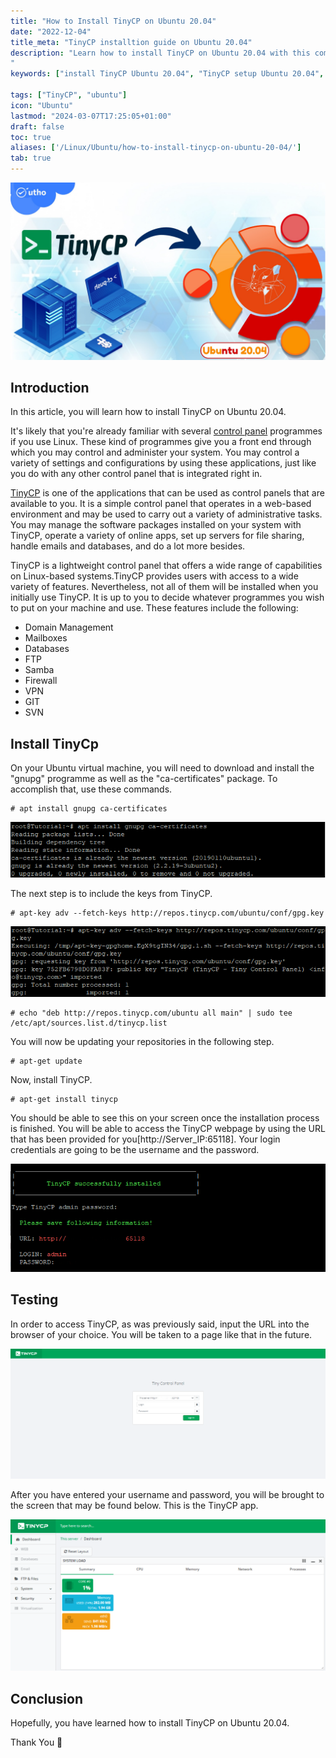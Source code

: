 ```yaml
---
title: "How to Install TinyCP on Ubuntu 20.04"
date: "2022-12-04"
title_meta: "TinyCP installtion guide on Ubuntu 20.04"
description: "Learn how to install TinyCP on Ubuntu 20.04 with this comprehensive guide. Follow these step-by-step instructions to set up TinyCP, a lightweight control panel for managing web hosting and server configurations, on your Ubuntu 20.04 system.
"
keywords: ["install TinyCP Ubuntu 20.04", "TinyCP setup Ubuntu 20.04", "Ubuntu 20.04 TinyCP installation guide", "control panel Ubuntu", "Ubuntu TinyCP tutorial", "TinyCP installation steps Ubuntu 20.04", "web hosting management Ubuntu", "TinyCP Ubuntu 20.04 instructions"]

tags: ["TinyCP", "ubuntu"]
icon: "Ubuntu"
lastmod: "2024-03-07T17:25:05+01:00"
draft: false
toc: true
aliases: ['/Linux/Ubuntu/how-to-install-tinycp-on-ubuntu-20-04/']
tab: true
---
```


![How to Install TinyCP on Ubuntu 20.04](images/How-to-Install-TinyCP-on-Ubuntu-20.04_utho.jpg)

## Introduction

In this article, you will learn how to install TinyCP on Ubuntu 20.04.

It's likely that you're already familiar with several [control panel](https://utho.com/docs/tutorial/how-to-migrate-accounts-from-cwp-to-cwp/) programmes if you use Linux. These kind of programmes give you a front end through which you may control and administer your system. You may control a variety of settings and configurations by using these applications, just like you do with any other control panel that is integrated right in.

[TinyCP](https://en.wikipedia.org/wiki/TinyCo) is one of the applications that can be used as control panels that are available to you. It is a simple control panel that operates in a web-based environment and may be used to carry out a variety of administrative tasks. You may manage the software packages installed on your system with TinyCP, operate a variety of online apps, set up servers for file sharing, handle emails and databases, and do a lot more besides.

TinyCP is a lightweight control panel that offers a wide range of capabilities on Linux-based systems.TinyCP provides users with access to a wide variety of features. Nevertheless, not all of them will be installed when you initially use TinyCP. It is up to you to decide whatever programmes you wish to put on your machine and use. These features include the following:

- Domain Management
- Mailboxes
- Databases
- FTP
- Samba
- Firewall
- VPN
- GIT
- SVN

## Install TinyCp

On your Ubuntu virtual machine, you will need to download and install the "gnupg" programme as well as the "ca-certificates" package. To accomplish that, use these commands.

```
# apt install gnupg ca-certificates
```

![command output](images/image-551.png)

The next step is to include the keys from TinyCP.

```
# apt-key adv --fetch-keys http://repos.tinycp.com/ubuntu/conf/gpg.key
```

![command output](images/image-552.png)

```
# echo "deb http://repos.tinycp.com/ubuntu all main" | sudo tee /etc/apt/sources.list.d/tinycp.list
```

You will now be updating your repositories in the following step.

```
# apt-get update
```

Now, install TinyCP.

```
# apt-get install tinycp
```

You should be able to see this on your screen once the installation process is finished. You will be able to access the TinyCP webpage by using the URL that has been provided for you\[http://Server\_IP:65118\]. Your login credentials are going to be the username and the password.

![command output](images/image-553.png)

## Testing

In order to access TinyCP, as was previously said, input the URL into the browser of your choice. You will be taken to a page like that in the future.

![output](images/image-554-1024x423.png)

After you have entered your username and password, you will be brought to the screen that may be found below. This is the TinyCP app.

![install TinyCP on Ubuntu](images/image-555-1024x492.png)

## Conclusion

Hopefully, you have learned how to install TinyCP on Ubuntu 20.04.

Thank You 🙂
